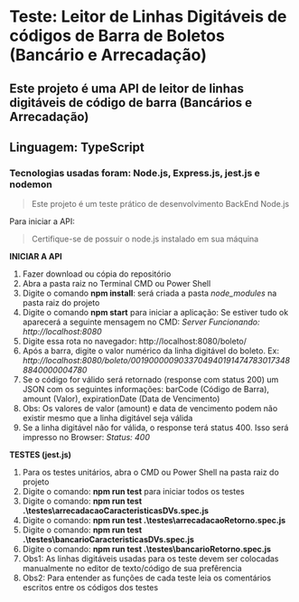 # Teste: Leitor de Linhas Digitáveis de códigos de Barra de Boletos (Bancário e Arrecadação)

## Este projeto é uma API de leitor de linhas digitáveis de código de barra (Bancários e Arrecadação)
## Linguagem: TypeScript
### Tecnologias usadas foram: Node.js, Express.js, jest.js e nodemon 

  > Este projeto é um teste prático de desenvolvimento BackEnd Node.js  

Para iniciar a API: 
  > Certifique-se de possuir o node.js instalado em sua máquina 

**INICIAR A API**
1. Fazer download ou cópia do repositório
2. Abra a pasta raiz no Terminal CMD ou Power Shell
3. Digite o comando **npm install**: será criada a pasta *node_modules* na pasta raiz do projeto
4. Digite o comando **npm start** para iniciar a aplicação: Se estiver tudo ok aparecerá a seguinte mensagem no CMD: *Server Funcionando: http://localhost:8080*
5. Digite essa rota no navegador: http://localhost:8080/boleto/
6. Após a barra, digite o valor numérico da linha digitável do boleto. Ex: *http://localhost:8080/boleto/00190000090337049401914747830173488840000004780*
7. Se o código for válido será retornado (response com status 200) um JSON com os seguintes informações: barCode (Código de Barra), amount (Valor), expirationDate (Data de Vencimento)
8. Obs: Os valores de valor (amount) e data de vencimento podem não existir mesmo que a linha digitável seja válida
9. Se a linha digitável não for válida, o response terá status 400. Isso será impresso no Browser: *Status: 400*

**TESTES (jest.js)**
1. Para os testes unitários, abra o CMD ou Power Shell na pasta raiz do projeto
2. Digite o comando: **npm run test** para iniciar todos os testes
3. Digite o comando: **npm run test .\testes\arrecadacaoCaracteristicasDVs.spec.js**
4. Digite o comando: **npm run test .\testes\arrecadacaoRetorno.spec.js**
5. Digite o comando: **npm run test .\testes\bancarioCaracteristicasDVs.spec.js**
6. Digite o comando: **npm run test .\testes\bancarioRetorno.spec.js**
7. Obs1: As linhas digitáveis usadas para os teste devem ser colocadas manualmente no editor de texto/código de sua prefêrencia
8. Obs2: Para entender as funções de cada teste leia os comentários escritos entre os códigos dos testes 
